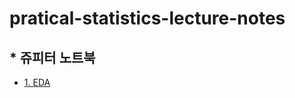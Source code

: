 # pratical-statistics-lecture-notes

## * 쥬피터 노트북
 - [1. EDA](https://nbviewer.org/github/jeonghunyoon/pratical-statistics-lecture-notes/blob/master/Lecture10_EDA.ipynb)
